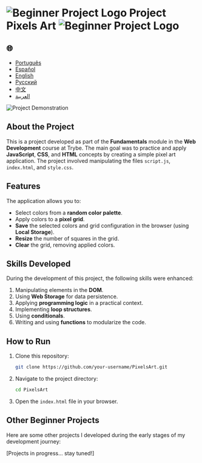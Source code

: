 # ![Beginner Project Logo](https://img.icons8.com/emoji/48/000000/star-emoji.png) Project Pixels Art ![Beginner Project Logo](https://img.icons8.com/emoji/48/000000/star-emoji.png)

<h2>🌐</h2>
<ul>
  <li><a href="https://github.com/SamuelRocha91/PixelsArt" target="_blank">Português</a></li>
  <li><a href="https://github.com/SamuelRocha91/PixelsArt/blob/main/README_es.md" target="_blank">Español</a></li>
  <li><a href="https://github.com/SamuelRocha91/PixelsArt/blob/main/README_en.md" target="_blank">English</a></li>
  <li><a href="https://github.com/SamuelRocha91/PixelsArt/blob/main/README_ru.md" target="_blank">Русский</a></li>
  <li><a href="https://github.com/SamuelRocha91/PixelsArt/blob/main/README_ch.md" target="_blank">中文</a></li>
  <li><a href="https://github.com/SamuelRocha91/PixelsArt/blob/main/README_ar.md" target="_blank">العربية</a></li>
</ul>

![Project Demonstration](./gifs/paletadecores.gif)

## About the Project
This is a project developed as part of the **Fundamentals** module in the **Web Development** course at Trybe. The main goal was to practice and apply **JavaScript**, **CSS**, and **HTML** concepts by creating a simple pixel art application. The project involved manipulating the files `script.js`, `index.html`, and `style.css`.

## Features
The application allows you to:

- Select colors from a **random color palette**.
- Apply colors to a **pixel grid**.
- **Save** the selected colors and grid configuration in the browser (using **Local Storage**).
- **Resize** the number of squares in the grid.
- **Clear** the grid, removing applied colors.

## Skills Developed
During the development of this project, the following skills were enhanced:

1. Manipulating elements in the **DOM**.
2. Using **Web Storage** for data persistence.
3. Applying **programming logic** in a practical context.
4. Implementing **loop structures**.
5. Using **conditionals**.
6. Writing and using **functions** to modularize the code.

## How to Run

1. Clone this repository:
   ```bash
   git clone https://github.com/your-username/PixelsArt.git
   ```
2. Navigate to the project directory:
   ```bash
   cd PixelsArt
   ```
3. Open the `index.html` file in your browser.

## Other Beginner Projects
Here are some other projects I developed during the early stages of my development journey:

[Projects in progress... stay tuned!]

